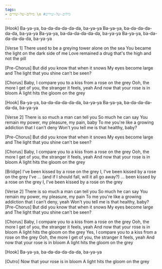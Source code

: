 ```yaml
---
tags:
- מילים-של-שירים \n #מילים-של-שירים
---
```


[Hook]
Ba-ya-ya, ba-da-da-da-da-da, ba-ya-ya
Ba-ya-ya, ba-da-da-da-da-da, ba-ya-ya
Ba-ya-ya, ba-da-da-da-da-da, ba-ya-ya
Ba-ya-ya, ba-da-da-da-da-da, ba-ya-ya

[Verse 1]
There used to be a greying tower alone on the sea
You became the light on the dark side of me
Love remained a drug that's the high and not the pill

[Pre-Chorus]
But did you know that when it snows
My eyes become large and
The light that you shine can't be seen?

[Chorus]
Baby, I compare you to a kiss from a rose on the grey
Ooh, the more I get of you, the stranger it feels, yeah
And now that your rose is in bloom
A light hits the gloom on the grey

[Hook]
Ba-ya-ya, ba-da-da-da-da-da, ba-ya-ya
Ba-ya-ya, ba-da-da-da-da-da, ba-ya-ya

[Verse 2]
There is so much a man can tell you
So much he can say
You remain my power, my pleasure, my pain, baby
To me you're like a growing addiction that I can't deny
Won't you tell me is that healthy, baby?

[Pre-Chorus]
But did you know that when it snows
My eyes become large and
The light that you shine can't be seen?

[Chorus]
Baby, I compare you to a kiss from a rose on the grey
Ooh, the more I get of you, the stranger it feels, yeah
And now that your rose is in bloom
A light hits the gloom on the grey

[Bridge]
I've been kissed by a rose on the grey
I, I've been kissed by a rose on the grey
I've ... (and if I should fall, will it all go away?) ... been kissed by a rose on the grey
I, I've been kissed by a rose on the grey

[Verse 2]
There is so much a man can tell you
So much he can say
You remain my power, my pleasure, my pain
To me you're like a growing addiction that I can't deny, yeah
Won't you tell me is that healthy, baby?
[Pre-Chorus]
But did you know that when it snows
My eyes become large and
The light that you shine can't be seen?

[Chorus]
Baby, I compare you to a kiss from a rose on the grey
Ooh, the more I get of you, the stranger it feels, yeah
And now that your rose is in bloom
A light hits the gloom on the grey
Yes, I compare you to a kiss from a rose on the grey
Ooh, the more I get of you, the stranger it feels, yeah
And now that your rose is in bloom
A light hits the gloom on the grey

[Hook]
Ba-ya-ya, ba-da-da-da-da-da, ba-ya-ya

[Outro]
Now that your rose is in bloom
A light hits the gloom on the grey